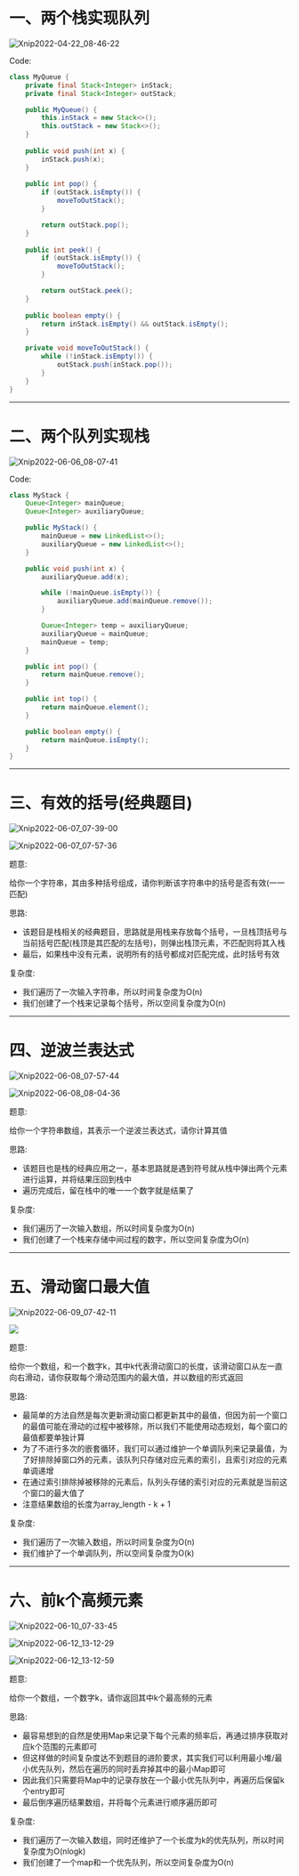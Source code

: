 # 一、两个栈实现队列

![Xnip2022-04-22_08-46-22](Stack:Queue/Xnip2022-04-22_08-46-22.jpg)



Code:

```java
class MyQueue {
    private final Stack<Integer> inStack;
    private final Stack<Integer> outStack;

    public MyQueue() {
        this.inStack = new Stack<>();
        this.outStack = new Stack<>();
    }
    
    public void push(int x) {
        inStack.push(x);
    }
    
    public int pop() {
        if (outStack.isEmpty()) {
            moveToOutStack();
        }

        return outStack.pop();
    }
    
    public int peek() {
        if (outStack.isEmpty()) {
            moveToOutStack();
        }

        return outStack.peek();
    }
    
    public boolean empty() {
        return inStack.isEmpty() && outStack.isEmpty();
    }

    private void moveToOutStack() {
        while (!inStack.isEmpty()) {
            outStack.push(inStack.pop());
        }
    }
}
```

<hr>








# 二、两个队列实现栈

![Xnip2022-06-06_08-07-41](Stack:Queue/Xnip2022-06-06_08-07-41.jpg)



Code:

```java
class MyStack {
    Queue<Integer> mainQueue;
    Queue<Integer> auxiliaryQueue;

    public MyStack() {
        mainQueue = new LinkedList<>();
        auxiliaryQueue = new LinkedList<>();
    }

    public void push(int x) {
        auxiliaryQueue.add(x);

        while (!mainQueue.isEmpty()) {
            auxiliaryQueue.add(mainQueue.remove());
        }

        Queue<Integer> temp = auxiliaryQueue;
        auxiliaryQueue = mainQueue;
        mainQueue = temp;
    }

    public int pop() {
        return mainQueue.remove();
    }

    public int top() {
        return mainQueue.element();
    }

    public boolean empty() {
        return mainQueue.isEmpty();
    }
}
```

<hr>









# 三、有效的括号(经典题目)

![Xnip2022-06-07_07-39-00](Stack:Queue/Xnip2022-06-07_07-39-00.jpg)



![Xnip2022-06-07_07-57-36](Stack:Queue/Xnip2022-06-07_07-57-36.jpg)

题意:

给你一个字符串，其由多种括号组成，请你判断该字符串中的括号是否有效(一一匹配)



思路:

- 该题目是栈相关的经典题目，思路就是用栈来存放每个括号，一旦栈顶括号与当前括号匹配(栈顶是其匹配的左括号)，则弹出栈顶元素，不匹配则将其入栈
- 最后，如果栈中没有元素，说明所有的括号都成对匹配完成，此时括号有效



复杂度:

- 我们遍历了一次输入字符串，所以时间复杂度为O(n)
- 我们创建了一个栈来记录每个括号，所以空间复杂度为O(n)

<hr>









# 四、逆波兰表达式

![Xnip2022-06-08_07-57-44](Stack:Queue/Xnip2022-06-08_07-57-44.jpg)



![Xnip2022-06-08_08-04-36](Stack:Queue/Xnip2022-06-08_08-04-36.jpg)

题意:

给你一个字符串数组，其表示一个逆波兰表达式，请你计算其值





思路:

- 该题目也是栈的经典应用之一，基本思路就是遇到符号就从栈中弹出两个元素进行运算，并将结果压回到栈中
- 遍历完成后，留在栈中的唯一一个数字就是结果了



复杂度:

- 我们遍历了一次输入数组，所以时间复杂度为O(n)
- 我们创建了一个栈来存储中间过程的数字，所以空间复杂度为O(n)

<hr>









# 五、滑动窗口最大值

![Xnip2022-06-09_07-42-11](Stack:Queue/Xnip2022-06-09_07-42-11.jpg)



![](Stack:Queue/Xnip2022-06-09_07-59-24.jpg)

题意:

给你一个数组，和一个数字k，其中k代表滑动窗口的长度，该滑动窗口从左一直向右滑动，请你获取每个滑动范围内的最大值，并以数组的形式返回





思路:

- 最简单的方法自然是每次更新滑动窗口都更新其中的最值，但因为前一个窗口的最值可能在滑动的过程中被移除，所以我们不能使用动态规划，每个窗口的最值都要单独计算
- 为了不进行多次的嵌套循环，我们可以通过维护一个单调队列来记录最值，为了好排除掉窗口外的元素，该队列只存储对应元素的索引，且索引对应的元素单调递增
- 在通过索引排除掉被移除的元素后，队列头存储的索引对应的元素就是当前这个窗口的最大值了
- 注意结果数组的长度为array_length - k + 1





复杂度:

- 我们遍历了一次输入数组，所以时间复杂度为O(n)
- 我们维护了一个单调队列，所以空间复杂度为O(k)

<hr>













# 六、前k个高频元素

![Xnip2022-06-10_07-33-45](Stack:Queue/Xnip2022-06-10_07-33-45.jpg)



![Xnip2022-06-12_13-12-29](Stack:Queue/Xnip2022-06-12_13-12-29.jpg)



![Xnip2022-06-12_13-12-59](Stack:Queue/Xnip2022-06-12_13-12-59.jpg)

题意:

给你一个数组，一个数字k，请你返回其中k个最高频的元素



思路:

- 最容易想到的自然是使用Map来记录下每个元素的频率后，再通过排序获取对应k个范围的元素即可
- 但这样做的时间复杂度达不到题目的进阶要求，其实我们可以利用最小堆/最小优先队列，然后在遍历的同时丢弃掉其中的最小Map即可
- 因此我们只需要将Map中的记录存放在一个最小优先队列中，再遍历后保留k个entry即可
- 最后倒序遍历结果数组，并将每个元素进行顺序遍历即可



复杂度:

- 我们遍历了一次输入数组，同时还维护了一个长度为k的优先队列，所以时间复杂度为O(nlogk)
- 我们创建了一个map和一个优先队列，所以空间复杂度为O(n)







